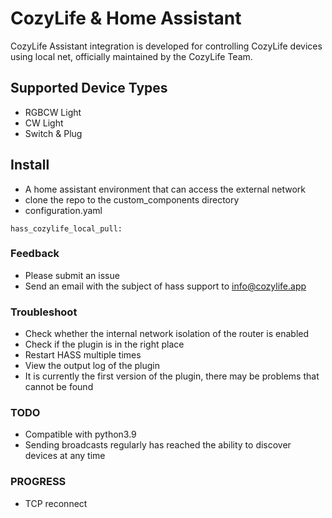 # CozyLife & Home Assistant 

CozyLife Assistant integration is developed for controlling CozyLife devices using local net, officially 
maintained by the CozyLife Team.


## Supported Device Types

- RGBCW Light
- CW Light
- Switch & Plug


## Install

* A home assistant environment that can access the external network
* clone the repo to the custom_components directory
* configuration.yaml
```
hass_cozylife_local_pull:
```


### Feedback
* Please submit an issue
* Send an email with the subject of hass support to info@cozylife.app

### Troubleshoot 
* Check whether the internal network isolation of the router is enabled
* Check if the plugin is in the right place
* Restart HASS multiple times
* View the output log of the plugin
* It is currently the first version of the plugin, there may be problems that cannot be found


### TODO
- Compatible with python3.9
- Sending broadcasts regularly has reached the ability to discover devices at any time

### PROGRESS
- TCP reconnect
